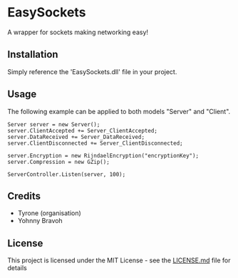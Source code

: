 # EasySockets
A wrapper for sockets making networking easy!

## Installation
Simply reference the 'EasySockets.dll' file in your project.

## Usage
The following example can be applied to both models "Server" and "Client".
```
Server server = new Server();
server.ClientAccepted += Server_ClientAccepted;
server.DataReceived += Server_DataReceived;
server.ClientDisconnected += Server_ClientDisconnected;

server.Encryption = new RijndaelEncryption("encryptionKey");
server.Compression = new GZip();

ServerController.Listen(server, 100);
```

## Credits
* Tyrone (organisation)
* Yohnny Bravoh

## License
This project is licensed under the MIT License - see the [LICENSE.md](LICENSE.md) file for details
